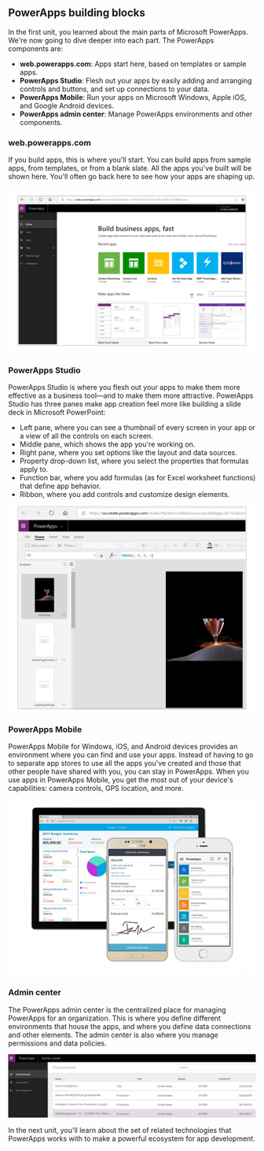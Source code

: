 ## PowerApps building blocks
In the first unit, you learned about the main parts of Microsoft PowerApps. We're now going to dive deeper into each part. The PowerApps components are:

* **web.powerapps.com**: Apps start here, based on templates or sample apps.
* **PowerApps Studio**: Flesh out your apps by easily adding and arranging controls and buttons, and set up connections to your data.
* **PowerApps Mobile**: Run your apps on Microsoft Windows, Apple iOS, and Google Android devices.
* **PowerApps admin center**: Manage PowerApps environments and other components.

### web.powerapps.com
If you build apps, this is where you'll start. You can build apps from sample apps, from templates, or from a blank slate. All the apps you've built will be shown here. You'll often go back here to see how your apps are shaping up.

![The web.powerapps.com site](../media/powerapps-homepage5.png)

### PowerApps Studio
PowerApps Studio is where you flesh out your apps to make them more effective as a business tool—and to make them more attractive. PowerApps Studio has three panes make app creation feel more like building a slide deck in Microsoft PowerPoint:

- Left pane, where you can see a thumbnail of every screen in your app or a view of all the controls on each screen.
- Middle pane, which shows the app you're working on.
- Right pane, where you set options like the layout and data sources.
- Property drop-down list, where you select the properties that formulas apply to.
- Function bar, where you add formulas (as for Excel worksheet functions) that define app behavior.
- Ribbon, where you add controls and customize design elements.

![PowerApps Studio](../media/powerapps-studio2.png)

### PowerApps Mobile
PowerApps Mobile for Windows, iOS, and Android devices provides an environment where you can find and use your apps. Instead of having to go to separate app stores to use all the apps you've created and those that other people have shared with you, you can stay in PowerApps. When you use apps in PowerApps Mobile, you get the most out of your device's capabilities: camera controls, GPS location, and more.

![PowerApps Mobile](../media/powerapps-mobile.png)

### Admin center
The PowerApps admin center is the centralized place for managing PowerApps for an organization. This is where you define different environments that house the apps, and where you define data connections and other elements. The admin center is also where you manage permissions and data policies.

![PowerApps Mobile](../media//powerapps-admin.png)

In the next unit, you'll learn about the set of related technologies that PowerApps works with to make a powerful ecosystem for app development.